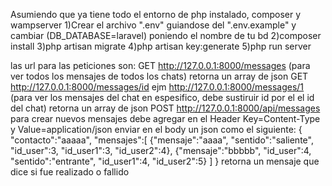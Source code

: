 Asumiendo que ya tiene todo el entorno de php instalado, composer y wampserver 
1)Crear el archivo ".env" guiandose del ".env.example" y cambiar (DB_DATABASE=laravel) poniendo el nombre de tu bd
2)composer install
3)php artisan migrate
4)php artisan key:generate
5)php run server

las url para las peticiones son:
GET http://127.0.0.1:8000/messages (para ver todos los mensajes de todos los chats) retorna un array de json
GET http://127.0.0.1:8000/messages/id ejm http://127.0.0.1:8000/messages/1 (para ver los mensajes del chat en espesifico, debe sustiruir id por el el id del chat) retorna un array de json
POST http://127.0.0.1:8000/api/messages para crear nuevos mensajes debe agregar en el Header Key=Content-Type y Value=application/json enviar en el body un json como el siguiente:
{
	"contacto":"aaaaa",
    "mensajes":[
    {"mensaje":"aaaa",
    "sentido":"saliente",
    "id_user":3,
    "id_user1":3,
    "id_user2":4},
    {"mensaje":"bbbbb",
    "id_user":4,
    "sentido":"entrante",
    "id_user1":4,
    "id_user2":5}
    ]
} 
retorna un mensaje que dice si fue realizado o fallido